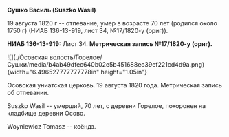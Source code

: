 **Сушко Василь (Suszko Wasil)**

19 августа 1820 г -- отпевание, умер в возрасте 70 лет (родился около
1750 г) (НИАБ 136-13-919, лист 34, №17/1820-у (ориг)).

**НИАБ 136-13-919:** Лист 34. **Метрическая запись №17/1820-у (ориг).**

![](./Осовская волость/Горелое/Сушки/media/b4ab49dfec640b02e5b451688ec39ef221cd4d9a.png){width="6.496527777777778in"
height="1.05in"}

Осовская униатская церковь. 19 августа 1820 года. Метрическая запись об
отпевании.

Suszko Wasil -- умерший, 70 лет, с деревни Горелое, похоронен на
кладбище деревни Осово.

Woyniewicz Tomasz -- ксёндз.
